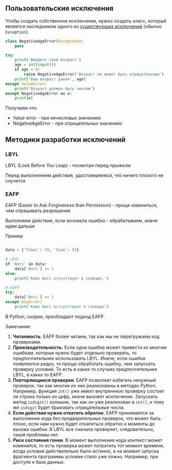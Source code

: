 ## Пользовательские исключения

Чтобы создать собственное исключение, нужно создать класс, который является наследником одного из [существующих исключений](Обработка%20исключений.md) (обычно `Exception`). 

``` python
class NegativeAgeError(Exception):
    pass

try: 
    print('Введите свой возраст') 
    age = int(input()) 
    if age < 0: 
        raise NegativeAgeError('Возраст не может быть отрицательным')
    print('Ваш возраст равен', age) 
except ValueError: 
    print('Возраст должен быть числом') 
except NegativeAgeError as e:
    print(e)

```

Получаем что:
- Value error - при нечисловых значениях 
- NegativeAgeError - при отрицательных значениях

## Методики разработки исключений

### LBYL

LBYL (Look Before You Leap) - посмотри перед прыжком

Перед выполнением действия, удостоверяемся, что ничего плохого не случится

### EAFP 

EAFP (Easier to Ask Forgiveness than Permission) - проще извиниться, чем спрашивать разрешения

Выполняем действие, если возникла ошибка - обрабатываем, иначе идем дальше

Пример
``` python

data = {'Timur': 29, 'Ivan': 54} 

# LBYL
if 'Anri' in data: 
    data['Anri'] += 1 
else: 
    print('Ключ Anri отсутствует в словаре.')

# EAFP
try:
    data['Anri'] += 1
except KeyError:
    print('Ключ Anri остсутствует в словаре')
```

В Python, скорее, преобладает подход EAFP.

Замечания:
1. **Читаемость**. EAFP более читаем, так как мы не перегружаем код проверками.
2. **Производительность.** Если одна ошибка может привести ко многим ошибкам, которые нужно будет отдельно проверять, то предпочтительнее использовать LBYL. Иначе, если ошибки появляются редко, то проще обработать ошибку, чем запускать проверку условий.  То есть в каких то случаях предпочтительнее LBYL, в каких то EAFP.
3. **Повторяющиеся проверки**. EAFP позволяет избегать ненужный проверок, так как многие их них реализованы в методах Python. Например, функция `int()` уже имеет внутреннюю проверку состоит ли строка только из цифр, иначе вызовет исключение. Запускать метод `isdigit()` излишне, так как он уже реализован в `int()`, к тому же `isdigit` будет браковать отрицательные числа.
4. **Если действия нужно откатить обратно**. EAFP принимается за выполнение кода без предварительных проверок, что может быть плохо, если нам нужно будет откатиться обратно к моменты до вызова ошибки. В LBYL все сначала проверяет, следовательно, такой проблемы нет.
5. **Риск состояния гонки**. В момент выполнения кода контекст может изменится, то есть проверка может потратить тот момент времени, когда условия действительно было истинно, а на момент запуска фрагмента программы условие стало уже ложно.  Например, при доступе к базе данных. 